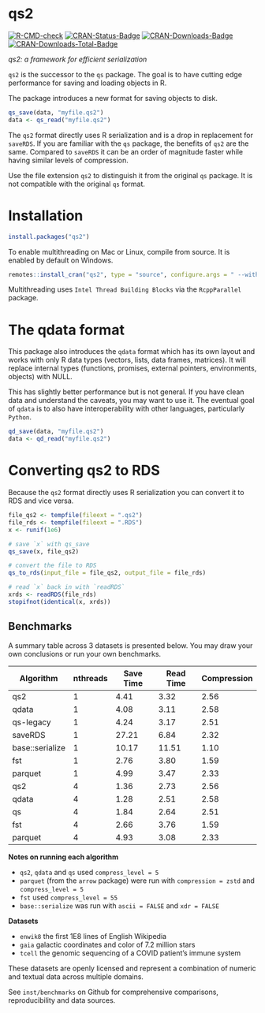 qs2
================

[![R-CMD-check](https://github.com/traversc/qs2/workflows/R-CMD-check/badge.svg)](https://github.com/traversc/qs2/actions)
[![CRAN-Status-Badge](http://www.r-pkg.org/badges/version/qs2)](https://cran.r-project.org/package=qs2)
[![CRAN-Downloads-Badge](https://cranlogs.r-pkg.org/badges/qs2)](https://cran.r-project.org/package=qs2)
[![CRAN-Downloads-Total-Badge](https://cranlogs.r-pkg.org/badges/grand-total/qs2)](https://cran.r-project.org/package=qs2)

*qs2: a framework for efficient serialization*

`qs2` is the successor to the `qs` package. The goal is to have cutting
edge performance for saving and loading objects in R.

The package introduces a new format for saving objects to disk.

``` r
qs_save(data, "myfile.qs2")
data <- qs_read("myfile.qs2")
```

The `qs2` format directly uses R serialization and is a drop in
replacement for `saveRDS`. If you are familiar with the `qs` package,
the benefits of `qs2` are the same. Compared to `saveRDS` it can be an
order of magnitude faster while having similar levels of compression.

Use the file extension `qs2` to distinguish it from the original `qs`
package. It is not compatible with the original `qs` format.

# Installation

``` r
install.packages("qs2")
```

To enable multithreading on Mac or Linux, compile from source. It is
enabled by default on Windows.

``` r
remotes::install_cran("qs2", type = "source", configure.args = " --with-TBB --with-simd=AVX2")
```

Multithreading uses `Intel Thread Building Blocks` via the
`RcppParallel` package.

# The qdata format

This package also introduces the `qdata` format which has its own layout
and works with only R data types (vectors, lists, data frames,
matrices). It will replace internal types (functions, promises, external
pointers, environments, objects) with NULL.

This has slightly better performance but is not general. If you have
clean data and understand the caveats, you may want to use it. The
eventual goal of `qdata` is to also have interoperability with other
languages, particularly `Python`.

``` r
qd_save(data, "myfile.qs2")
data <- qd_read("myfile.qs2")
```

# Converting qs2 to RDS

Because the `qs2` format directly uses R serialization you can convert
it to RDS and vice versa.

``` r
file_qs2 <- tempfile(fileext = ".qs2")
file_rds <- tempfile(fileext = ".RDS")
x <- runif(1e6)

# save `x` with qs_save
qs_save(x, file_qs2)

# convert the file to RDS
qs_to_rds(input_file = file_qs2, output_file = file_rds)

# read `x` back in with `readRDS`
xrds <- readRDS(file_rds)
stopifnot(identical(x, xrds))
```

## Benchmarks

A summary table across 3 datasets is presented below. You may draw your
own conclusions or run your own benchmarks.

| Algorithm       | nthreads | Save Time | Read Time | Compression |
| --------------- | -------- | --------- | --------- | ----------- |
| qs2             | 1        | 4.41      | 3.32      | 2.56        |
| qdata           | 1        | 4.08      | 3.11      | 2.58        |
| qs-legacy       | 1        | 4.24      | 3.17      | 2.51        |
| saveRDS         | 1        | 27.21     | 6.84      | 2.32        |
| base::serialize | 1        | 10.17     | 11.51     | 1.10        |
| fst             | 1        | 2.76      | 3.80      | 1.59        |
| parquet         | 1        | 4.99      | 3.47      | 2.33        |
| qs2             | 4        | 1.36      | 2.73      | 2.56        |
| qdata           | 4        | 1.28      | 2.51      | 2.58        |
| qs              | 4        | 1.84      | 2.64      | 2.51        |
| fst             | 4        | 2.66      | 3.76      | 1.59        |
| parquet         | 4        | 4.93      | 3.08      | 2.33        |

**Notes on running each algorithm**

  - `qs2`, `qdata` and `qs` used `compress_level = 5`
  - `parquet` (from the `arrow` package) were run with `compression =
    zstd` and `compress_level = 5`
  - `fst` used `compress_level = 55`
  - `base::serialize` was run with `ascii = FALSE` and `xdr = FALSE`

**Datasets**

  - `enwik8` the first 1E8 lines of English Wikipedia
  - `gaia` galactic coordinates and color of 7.2 million stars
  - `tcell` the genomic sequencing of a COVID patient’s immune system

These datasets are openly licensed and represent a combination of
numeric and textual data across multiple domains.

See `inst/benchmarks` on Github for comprehensive comparisons,
reproducibility and data sources.
